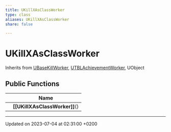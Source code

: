 ```yaml
---
title: UKillXAsClassWorker
type: class
aliases: UKillXAsClassWorker
share: false

---
```


# UKillXAsClassWorker





Inherits from [UBaseKillWorker](/docs/SDK/Source/Classes/classUBaseKillWorker.md), [UTBLAchievementWorker](/docs/SDK/Source/Classes/classUTBLAchievementWorker.md), UObject

## Public Functions

|                | Name           |
| -------------- | -------------- |
| | **[[UKillXAsClassWorker]]**() |

-------------------------------

Updated on 2023-07-04 at 02:31:00 +0200